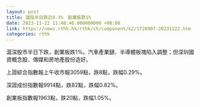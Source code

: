 ```yaml
---
layout: post
title: 滬指半日跌近0.3%　創業板跌1%
date: 2023-11-22 11:48:46.000000000 +08:00
link: https://news.rthk.hk/rthk/ch/component/k2/1728907-20231122.htm
categories: rthk
---
```


滬深股市半日下跌，創業板跌1%。汽車產業鏈、半導體板塊陷入調整；但深圳國資概念股、傳媒和房地產股份造好。

上證綜合指數報上午收市報3059點，跌8點，跌幅0.29%。

深證成份指數報9914點，跌82點，跌幅0.82%。

創業板指數報1963點，跌20點，跌幅1.05%。
